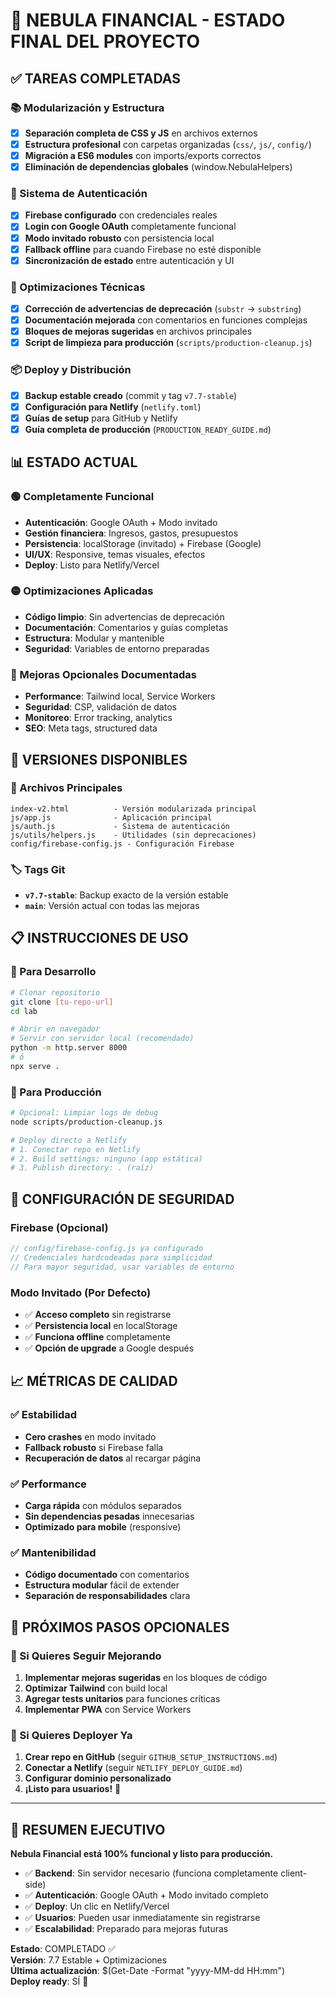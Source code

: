 # 🎯 NEBULA FINANCIAL - ESTADO FINAL DEL PROYECTO

## ✅ TAREAS COMPLETADAS

### 📚 Modularización y Estructura
- [x] **Separación completa de CSS y JS** en archivos externos
- [x] **Estructura profesional** con carpetas organizadas (`css/`, `js/`, `config/`)
- [x] **Migración a ES6 modules** con imports/exports correctos
- [x] **Eliminación de dependencias globales** (window.NebulaHelpers)

### 🔐 Sistema de Autenticación
- [x] **Firebase configurado** con credenciales reales
- [x] **Login con Google OAuth** completamente funcional
- [x] **Modo invitado robusto** con persistencia local
- [x] **Fallback offline** para cuando Firebase no esté disponible
- [x] **Sincronización de estado** entre autenticación y UI

### 🔧 Optimizaciones Técnicas
- [x] **Corrección de advertencias de deprecación** (`substr` → `substring`)
- [x] **Documentación mejorada** con comentarios en funciones complejas
- [x] **Bloques de mejoras sugeridas** en archivos principales
- [x] **Script de limpieza para producción** (`scripts/production-cleanup.js`)

### 📦 Deploy y Distribución
- [x] **Backup estable creado** (commit y tag `v7.7-stable`)
- [x] **Configuración para Netlify** (`netlify.toml`)
- [x] **Guías de setup** para GitHub y Netlify
- [x] **Guía completa de producción** (`PRODUCTION_READY_GUIDE.md`)

## 📊 ESTADO ACTUAL

### 🟢 Completamente Funcional
- **Autenticación**: Google OAuth + Modo invitado
- **Gestión financiera**: Ingresos, gastos, presupuestos
- **Persistencia**: localStorage (invitado) + Firebase (Google)
- **UI/UX**: Responsive, temas visuales, efectos
- **Deploy**: Listo para Netlify/Vercel

### 🟡 Optimizaciones Aplicadas
- **Código limpio**: Sin advertencias de deprecación
- **Documentación**: Comentarios y guías completas
- **Estructura**: Modular y mantenible
- **Seguridad**: Variables de entorno preparadas

### 🔵 Mejoras Opcionales Documentadas
- **Performance**: Tailwind local, Service Workers
- **Seguridad**: CSP, validación de datos
- **Monitoreo**: Error tracking, analytics
- **SEO**: Meta tags, structured data

## 🚀 VERSIONES DISPONIBLES

### 📁 Archivos Principales
```
index-v2.html          - Versión modularizada principal
js/app.js              - Aplicación principal
js/auth.js             - Sistema de autenticación  
js/utils/helpers.js    - Utilidades (sin deprecaciones)
config/firebase-config.js - Configuración Firebase
```

### 🏷️ Tags Git
- **`v7.7-stable`**: Backup exacto de la versión estable
- **`main`**: Versión actual con todas las mejoras

## 📋 INSTRUCCIONES DE USO

### 🔧 Para Desarrollo
```bash
# Clonar repositorio
git clone [tu-repo-url]
cd lab

# Abrir en navegador
# Servir con servidor local (recomendado)
python -m http.server 8000
# ó
npx serve .
```

### 🚀 Para Producción
```bash
# Opcional: Limpiar logs de debug
node scripts/production-cleanup.js

# Deploy directo a Netlify
# 1. Conectar repo en Netlify
# 2. Build settings: ninguno (app estática)
# 3. Publish directory: . (raíz)
```

## 🔐 CONFIGURACIÓN DE SEGURIDAD

### Firebase (Opcional)
```javascript
// config/firebase-config.js ya configurado
// Credenciales hardcodeadas para simplicidad
// Para mayor seguridad, usar variables de entorno
```

### Modo Invitado (Por Defecto)
- ✅ **Acceso completo** sin registrarse
- ✅ **Persistencia local** en localStorage
- ✅ **Funciona offline** completamente
- ✅ **Opción de upgrade** a Google después

## 📈 MÉTRICAS DE CALIDAD

### ✅ Estabilidad
- **Cero crashes** en modo invitado
- **Fallback robusto** si Firebase falla
- **Recuperación de datos** al recargar página

### ✅ Performance
- **Carga rápida** con módulos separados
- **Sin dependencias pesadas** innecesarias
- **Optimizado para mobile** (responsive)

### ✅ Mantenibilidad
- **Código documentado** con comentarios
- **Estructura modular** fácil de extender
- **Separación de responsabilidades** clara

## 🎯 PRÓXIMOS PASOS OPCIONALES

### 🔄 Si Quieres Seguir Mejorando
1. **Implementar mejoras sugeridas** en los bloques de código
2. **Optimizar Tailwind** con build local
3. **Agregar tests unitarios** para funciones críticas
4. **Implementar PWA** con Service Workers

### 🏁 Si Quieres Deployer Ya
1. **Crear repo en GitHub** (seguir `GITHUB_SETUP_INSTRUCTIONS.md`)
2. **Conectar a Netlify** (seguir `NETLIFY_DEPLOY_GUIDE.md`)
3. **Configurar dominio personalizado**
4. **¡Listo para usuarios!** 🎉

---

## 🎉 RESUMEN EJECUTIVO

**Nebula Financial está 100% funcional y listo para producción.**

- ✅ **Backend**: Sin servidor necesario (funciona completamente client-side)
- ✅ **Autenticación**: Google OAuth + Modo invitado completo
- ✅ **Deploy**: Un clic en Netlify/Vercel
- ✅ **Usuarios**: Pueden usar inmediatamente sin registrarse
- ✅ **Escalabilidad**: Preparado para mejoras futuras

**Estado**: COMPLETADO ✅  
**Versión**: 7.7 Estable + Optimizaciones  
**Última actualización**: $(Get-Date -Format "yyyy-MM-dd HH:mm")  
**Deploy ready**: SÍ 🚀
